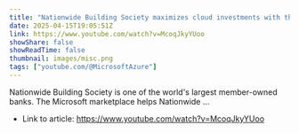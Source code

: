```yaml
---
title: "Nationwide Building Society maximizes cloud investments with the Microsoft marketplace"
date: 2025-04-15T19:05:51Z
link: https://www.youtube.com/watch?v=McoqJkyYUoo
showShare: false
showReadTime: false
thumbnail: images/misc.png
tags: ["youtube.com/@MicrosoftAzure"]
---
```

Nationwide Building Society is one of the world's largest member-owned banks. The Microsoft marketplace helps Nationwide ...

- Link to article: https://www.youtube.com/watch?v=McoqJkyYUoo
